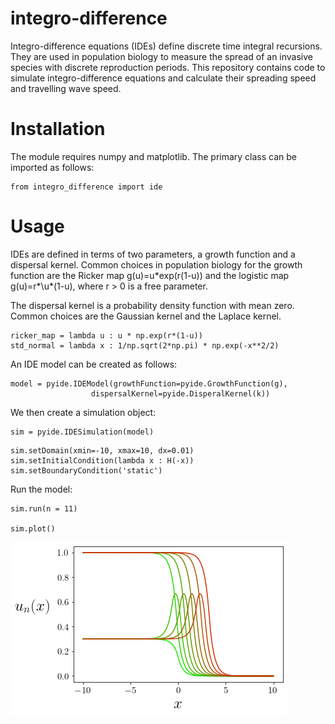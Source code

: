 # integro-difference
Integro-difference equations (IDEs) define discrete time integral recursions. They are used in population biology to measure the spread of an invasive species with discrete reproduction periods. This repository contains code to simulate integro-difference equations and calculate their spreading speed and travelling wave speed.

# Installation
The module requires numpy and matplotlib. The primary class can be imported as follows:
```
from integro_difference import ide
```

# Usage
IDEs are defined in terms of two parameters, a growth function and a dispersal kernel. Common choices in population biology for the growth function are the Ricker map g(u)=u\*exp(r(1-u)) and the logistic map g(u)=r*\u\*(1-u), where r > 0 is a free parameter.

The dispersal kernel is a probability density function with mean zero. Common choices are the Gaussian kernel and the Laplace kernel.

```
ricker_map = lambda u : u * np.exp(r*(1-u))
std_normal = lambda x : 1/np.sqrt(2*np.pi) * np.exp(-x**2/2)
```

An IDE model can be created as follows:

```
model = pyide.IDEModel(growthFunction=pyide.GrowthFunction(g),
                  dispersalKernel=pyide.DisperalKernel(k))
```

We then create a simulation object:
```
sim = pyide.IDESimulation(model)
```

```
sim.setDomain(xmin=-10, xmax=10, dx=0.01)
sim.setInitialCondition(lambda x : H(-x))
sim.setBoundaryCondition('static')
```

Run the model:
```
sim.run(n = 11)

sim.plot()
```

![Alt text](figures/fig3.png?raw=true "Title")



